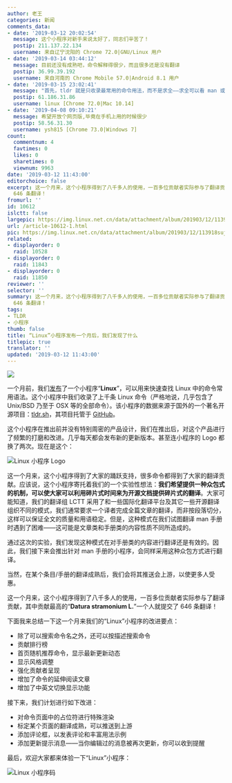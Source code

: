 ```yaml
---
author: 老王
categories: 新闻
comments_data:
- date: '2019-03-12 20:02:54'
  message: 这个小程序对新手来说太好了，同志们辛苦了！
  postip: 211.137.22.134
  username: 来自辽宁沈阳的 Chrome 72.0|GNU/Linux 用户
- date: '2019-03-14 03:44:12'
  message: 目前还没有成熟吧，命令解释得很少，而且很多还是没有翻译
  postip: 36.99.39.192
  username: 来自河南的 Chrome Mobile 57.0|Android 8.1 用户
- date: '2019-03-15 23:02:41'
  message: "首先，tldr 就是只收录最常用的命令用法，而不是求全——求全可以看 man 或者 info。<br />\r\n其次，tldr 项目来源于国外，自然是英文的，我们做这个小程序的意图之一，也是发动大家一起来零零散散的贡献翻译，请不要做伸手党，只有每个人都做一些贡献，世界才能更好。"
  postip: 61.186.31.86
  username: linux [Chrome 72.0|Mac 10.14]
- date: '2019-04-08 09:10:21'
  message: 希望开放个网页版,毕竟在手机上用的时候很少
  postip: 58.56.31.30
  username: ysh815 [Chrome 73.0|Windows 7]
count:
  commentnum: 4
  favtimes: 0
  likes: 0
  sharetimes: 0
  viewnum: 9963
date: '2019-03-12 11:43:00'
editorchoice: false
excerpt: 这一个月来，这个小程序得到了八千多人的使用，一百多位贡献者实际参与了翻译贡献，其中贡献最高的“Datura stramonium L”一个人就提交了
  646 条翻译！
fromurl: ''
id: 10612
islctt: false
largepic: https://img.linux.net.cn/data/attachment/album/201903/12/113918sujwqfgkruf4qg5u.jpg
url: /article-10612-1.html
pic: https://img.linux.net.cn/data/attachment/album/201903/12/113918sujwqfgkruf4qg5u.jpg.thumb.jpg
related:
- displayorder: 0
  raid: 10528
- displayorder: 0
  raid: 11843
- displayorder: 0
  raid: 11850
reviewer: ''
selector: ''
summary: 这一个月来，这个小程序得到了八千多人的使用，一百多位贡献者实际参与了翻译贡献，其中贡献最高的“Datura stramonium L”一个人就提交了
  646 条翻译！
tags:
- TLDR
- 小程序
thumb: false
title: “Linux”小程序发布一个月后，我们发现了什么
titlepic: true
translator: ''
updated: '2019-03-12 11:43:00'
---
```


![](/data/attachment/album/201903/12/113918sujwqfgkruf4qg5u.jpg)


一个月前，我们[发布](/article-10528-1.html)了一个小程序“**Linux**”，可以用来快速查找 Linux 中的命令常用语法。这个小程序中我们收录了上千条 Linux 命令（严格地说，几乎包含了 Unix/BSD 乃至于 OSX 等的全部命令）。该小程序的数据来源于国外的一个著名开源项目：[tldr.sh](https://tldr.sh/)，其项目托管于 [GitHub](https://github.com/tldr-pages/tldr)。


这个小程序在推出前并没有特别周密的产品设计，我们在推出后，对这个产品进行了频繁的打磨和改进。几乎每天都会发布新的更新版本。甚至连小程序的 Logo 都换了两次。现在是这个：


![Linux 小程序 Logo](/data/attachment/album/201903/12/111223v33ptw176g3m7smw.png)


这一个月来，这个小程序得到了大家的踊跃支持，很多命令都得到了大家的翻译贡献。应该说，这个小程序寄托着我们的一个实验性想法：**我们希望提供一种众包式的机制，可以使大家可以利用碎片式时间来为开源文档提供碎片式的翻译**。大家可能知道，我们的翻译组 LCTT 采用了和一些国际化翻译平台及其它一些开源翻译组织不同的模式，我们通常要求一个译者完成全篇文章的翻译，而非按段落切分，这样可以保证全文的质量和用语稳定。但是，这种模式在我们试图翻译 man 手册时遇到了困难——这可能是文章类和手册类的内容性质不同所造成的。


通过这次的实验，我们发现这种模式在对手册类的内容进行翻译还是有效的。因此，我们接下来会推出针对 man 手册的小程序，会同样采用这种众包方式进行翻译。


当然，在某个条目/手册的翻译成熟后，我们会将其推送会上游，以使更多人受惠。


这一个月来，这个小程序得到了八千多人的使用，一百多位贡献者实际参与了翻译贡献，其中贡献最高的“**Datura stramonium L.**”一个人就提交了 646 条翻译！


下面我来总结一下这一个月来我们的“Linux”小程序的改进要点：


* 除了可以搜索命令名之外，还可以按描述搜索命令
* 贡献排行榜
* 首页随机推荐命令，显示最新更新动态
* 显示风格调整
* 强化贡献者呈现
* 增加了命令的延伸阅读文章
* 增加了中英文切换显示功能


接下来，我们计划进行如下改进：


* 对命令页面中的占位符进行特殊渲染
* 标定某个页面的翻译成熟，可以推送到上游
* 添加评论框，以发表评论和丰富用法示例
* 添加更新提示消息——当你编辑过的消息被再次更新，你可以收到提醒


最后，欢迎大家都来体验一下“Linux”小程序：


![Linux 小程序码](/data/attachment/album/201903/12/113614lhzg99z01i6917t9.jpg)